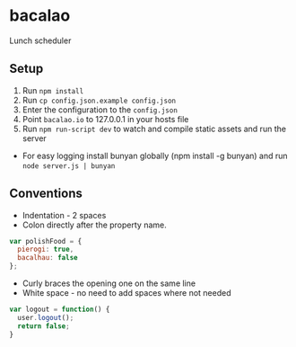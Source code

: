 bacalao
===========

Lunch scheduler

Setup
-----

1. Run `npm install`
2. Run `cp config.json.example config.json`
3. Enter the configuration to the `config.json`
4. Point `bacalao.io` to 127.0.0.1 in your hosts file
5. Run `npm run-script dev` to watch and compile static assets and run the server


* For easy logging install bunyan globally (npm install -g bunyan)
 and run `node server.js | bunyan`


Conventions
-----------
- Indentation - 2 spaces
- Colon directly after the property name.
```javascript
var polishFood = {
  pierogi: true,
  bacalhau: false
};
```
- Curly braces the opening one on the same line
- White space - no need to add spaces where not needed
```javascript
var logout = function() {
  user.logout();
  return false;
}
```

